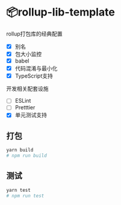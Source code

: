 # 📦rollup-lib-template

rollup打包库的经典配置

- [x] 别名
- [x] 包大小监控
- [x] babel
- [x] 代码混淆与最小化
- [x] TypeScript支持

开发相关配套设施

- [ ] ESLint
- [ ] Pretttier
- [x] 单元测试支持

## 打包

```bash
yarn build
# npm run build
```


## 测试

```bash
yarn test
# npm run test
```



